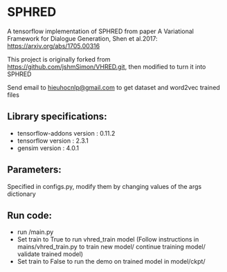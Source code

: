 # SPHRED
A tensorflow implementation of SPHRED from paper A Variational Framework for Dialogue Generation, Shen et al.2017: https://arxiv.org/abs/1705.00316

This project is originally forked from https://github.com/jshmSimon/VHRED.git, then modified to turn it into SPHRED

Send email to hieuhocnlp@gmail.com to get dataset and word2vec trained files

## Library specifications:
- tensorflow-addons version :   0.11.2
- tensorflow version        :   2.3.1
- gensim version            :   4.0.1

## Parameters:
Specified in configs.py, modify them by changing values of the args dictionary

## Run code:
- run /main.py
- Set train to True to run vhred_train model (Follow instructions in mains/vhred_train.py to train new model/ continue training model/ validate trained model)
- Set train to False to run the demo on trained model in model/ckpt/
